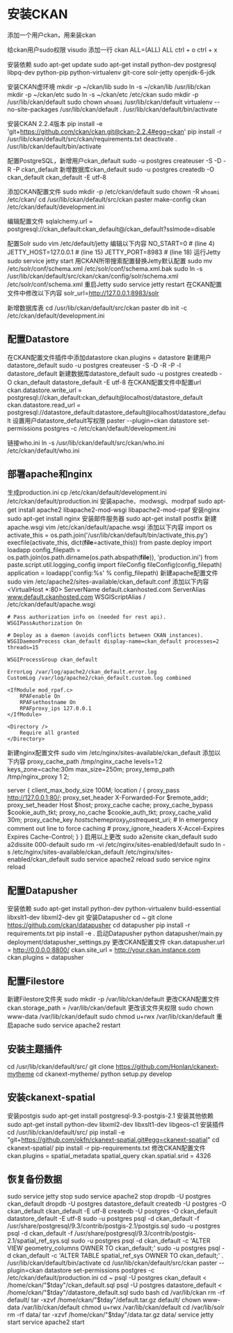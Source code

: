 # 安装CKAN
添加一个用户ckan，用来装ckan

给ckan用户sudo权限
visudo
添加一行
ckan ALL=(ALL) ALL
ctrl + o
ctrl + x

安装依赖
sudo apt-get update
sudo apt-get install python-dev postgresql libpq-dev python-pip python-virtualenv git-core solr-jetty openjdk-6-jdk

安装CKAN虚环境
mkdir -p ~/ckan/lib
sudo ln -s ~/ckan/lib /usr/lib/ckan
mkdir -p ~/ckan/etc
sudo ln -s ~/ckan/etc /etc/ckan
sudo mkdir -p /usr/lib/ckan/default
sudo chown `whoami` /usr/lib/ckan/default
virtualenv --no-site-packages /usr/lib/ckan/default
. /usr/lib/ckan/default/bin/activate

安装CKAN 2.2.4版本
pip install -e 'git+https://github.com/ckan/ckan.git@ckan-2.2.4#egg=ckan'
pip install -r /usr/lib/ckan/default/src/ckan/requirements.txt
deactivate
. /usr/lib/ckan/default/bin/activate

配置PostgreSQL，新增用户ckan_default
sudo -u postgres createuser -S -D -R -P ckan_default
新增数据库ckan_default
sudo -u postgres createdb -O ckan_default ckan_default -E utf-8

添加CKAN配置文件
sudo mkdir -p /etc/ckan/default
sudo chown -R `whoami` /etc/ckan/
cd /usr/lib/ckan/default/src/ckan
paster make-config ckan /etc/ckan/default/development.ini

编辑配置文件
sqlalchemy.url = postgresql://ckan_default:ckan_default@<remotehost>/ckan_default?sslmode=disable

配置Solr
sudo vim /etc/default/jetty
编辑以下内容
NO_START=0            # (line 4)
JETTY_HOST=127.0.0.1  # (line 15)
JETTY_PORT=8983       # (line 18)
运行Jetty
sudo service jetty start
用CKAN所带搜索配置替换Jetty默认配置
sudo mv /etc/solr/conf/schema.xml /etc/solr/conf/schema.xml.bak
sudo ln -s /usr/lib/ckan/default/src/ckan/ckan/config/solr/schema.xml /etc/solr/conf/schema.xml
重启Jetty
sudo service jetty restart
在CKAN配置文件中修改以下内容
solr_url=http://127.0.0.1:8983/solr

新增数据库表
cd /usr/lib/ckan/default/src/ckan
paster db init -c /etc/ckan/default/development.ini

## 配置Datastore
在CKAN配置文件插件中添加datastore
ckan.plugins = datastore
新建用户datastore_default
sudo -u postgres createuser -S -D -R -P -l datastore_default
新建数据库datastore_default
sudo -u postgres createdb -O ckan_default datastore_default -E utf-8
在CKAN配置文件中配置url
ckan.datastore.write_url = postgresql://ckan_default:ckan_default@localhost/datastore_default
ckan.datastore.read_url = postgresql://datastore_default:datastore_default@localhost/datastore_default
设置用户datastore_default写权限
paster --plugin=ckan datastore set-permissions postgres -c /etc/ckan/default/development.ini

链接who.ini
ln -s /usr/lib/ckan/default/src/ckan/who.ini /etc/ckan/default/who.ini

## 部署apache和nginx
生成production.ini
cp /etc/ckan/default/development.ini /etc/ckan/default/production.ini
安装apache、modwsgi、modrpaf
sudo apt-get install apache2 libapache2-mod-wsgi libapache2-mod-rpaf
安装nginx
sudo apt-get install nginx
安装邮件服务器
sudo apt-get install postfix
新建apache.wsgi
vim /etc/ckan/default/apache.wsgi
添加以下内容
import os
activate_this = os.path.join('/usr/lib/ckan/default/bin/activate_this.py')
execfile(activate_this, dict(__file__=activate_this))
from paste.deploy import loadapp
config_filepath = os.path.join(os.path.dirname(os.path.abspath(__file__)), 'production.ini')
from paste.script.util.logging_config import fileConfig
fileConfig(config_filepath)
application = loadapp('config:%s' % config_filepath)
新建apache配置文件
sudo vim /etc/apache2/sites-available/ckan_default.conf
添加以下内容
<VirtualHost *:80>
    ServerName default.ckanhosted.com
    ServerAlias www.default.ckanhosted.com
    WSGIScriptAlias / /etc/ckan/default/apache.wsgi

    # Pass authorization info on (needed for rest api).
    WSGIPassAuthorization On

    # Deploy as a daemon (avoids conflicts between CKAN instances).
    WSGIDaemonProcess ckan_default display-name=ckan_default processes=2 threads=15

    WSGIProcessGroup ckan_default

    ErrorLog /var/log/apache2/ckan_default.error.log
    CustomLog /var/log/apache2/ckan_default.custom.log combined

    <IfModule mod_rpaf.c>
        RPAFenable On
        RPAFsethostname On
        RPAFproxy_ips 127.0.0.1
    </IfModule>

    <Directory />
        Require all granted
    </Directory>
</VirtualHost>
新建nginx配置文件
sudo vim /etc/nginx/sites-available/ckan_default
添加以下内容
proxy_cache_path /tmp/nginx_cache levels=1:2 keys_zone=cache:30m max_size=250m;
proxy_temp_path /tmp/nginx_proxy 1 2;

server {
    client_max_body_size 100M;
    location / {
        proxy_pass http://127.0.0.1:80/;
        proxy_set_header X-Forwarded-For $remote_addr;
        proxy_set_header Host $host;
        proxy_cache cache;
        proxy_cache_bypass $cookie_auth_tkt;
        proxy_no_cache $cookie_auth_tkt;
        proxy_cache_valid 30m;
        proxy_cache_key $host$scheme$proxy_host$request_uri;
        # In emergency comment out line to force caching
        # proxy_ignore_headers X-Accel-Expires Expires Cache-Control;
    }
}
启用以上更改
sudo a2ensite ckan_default
sudo a2dissite 000-default
sudo rm -vi /etc/nginx/sites-enabled/default
sudo ln -s /etc/nginx/sites-available/ckan_default /etc/nginx/sites-enabled/ckan_default
sudo service apache2 reload
sudo service nginx reload

## 配置Datapusher
安装依赖
sudo apt-get install python-dev python-virtualenv build-essential libxslt1-dev libxml2-dev git
安装Datapusher
cd ~
git clone https://github.com/ckan/datapusher
cd datapusher
pip install -r requirements.txt
pip install -e .
启动Datapusher
python datapusher/main.py deployment/datapusher_settings.py
更改CKAN配置文件
ckan.datapusher.url = http://0.0.0.0:8800/
ckan.site_url = http://your.ckan.instance.com
ckan.plugins = <other plugins> datapusher

## 配置Filestore
新建Filestore文件夹
sudo mkdir -p /var/lib/ckan/default
更改CKAN配置文件
ckan.storage_path = /var/lib/ckan/default
更改该文件夹权限
sudo chown www-data /var/lib/ckan/default
sudo chmod u+rwx /var/lib/ckan/default
重启apache
sudo service apache2 restart

## 安装主题插件
cd /usr/lib/ckan/default/src/
git clone https://github.com/Honlan/ckanext-mytheme
cd ckanext-mytheme/
python setup.py develop

## 安装ckanext-spatial
安装postgis
sudo apt-get install postgresql-9.3-postgis-2.1
安装其他依赖
sudo apt-get install python-dev libxml2-dev libxslt1-dev libgeos-c1
安装插件
cd /usr/lib/ckan/default/src/
pip install -e "git+https://github.com/okfn/ckanext-spatial.git#egg=ckanext-spatial"
cd ckanext-spatial/
pip install -r pip-requirements.txt
修改CKAN配置文件
ckan.plugins = spatial_metadata spatial_query
ckan.spatial.srid = 4326

## 恢复备份数据
sudo service jetty stop
sudo service apache2 stop
dropdb -U postgres ckan_default
dropdb -U postgres datastore_default
createdb -U postgres -O ckan_default ckan_default -E utf-8
createdb -U postgres -O ckan_default datastore_default -E utf-8
sudo -u postgres psql -d ckan_default -f /usr/share/postgresql/9.3/contrib/postgis-2.1/postgis.sql
sudo -u postgres psql -d ckan_default -f /usr/share/postgresql/9.3/contrib/postgis-2.1/spatial_ref_sys.sql
sudo -u postgres psql -d ckan_default -c 'ALTER VIEW geometry_columns OWNER TO ckan_default;'
sudo -u postgres psql -d ckan_default -c 'ALTER TABLE spatial_ref_sys OWNER TO ckan_default;'
. /usr/lib/ckan/default/bin/activate
cd /usr/lib/ckan/default/src/ckan
paster --plugin=ckan datastore set-permissions postgres -c /etc/ckan/default/production.ini
cd ~
psql -U postgres ckan_default < /home/ckan/"$tday"/ckan_default.sql
psql -U postgres datastore_default < /home/ckan/"$tday"/datastore_default.sql
sudo bash
cd /var/lib/ckan
rm -rf default/
tar -xzvf /home/ckan/"$tday"/default.tar.gz default/
chown www-data /var/lib/ckan/default
chmod u+rwx /var/lib/ckan/default
cd /var/lib/solr
rm -rf data/
tar -xzvf /home/ckan/"$tday"/data.tar.gz data/
service jetty start
service apache2 start
